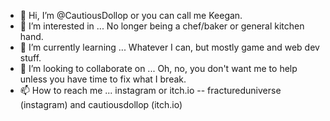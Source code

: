 - 👋 Hi, I’m @CautiousDollop or you can call me Keegan.
- 👀 I’m interested in ... No longer being a chef/baker or general kitchen hand.
- 🌱 I’m currently learning ... Whatever I can, but mostly game and web dev stuff.
- 💞️ I’m looking to collaborate on ... Oh, no, you don't want me to help unless you have time to fix what I break.
- 📫 How to reach me ... instagram or itch.io -- fractureduniverse (instagram) and cautiousdollop (itch.io)


<!---
CautiousDollop/CautiousDollop is a ✨ special ✨ repository because its `README.md` (this file) appears on your GitHub profile.
You can click the Preview link to take a look at your changes.
--->

